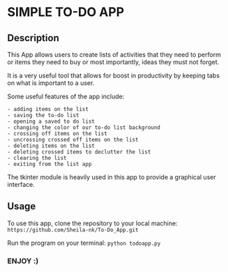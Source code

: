 # SIMPLE TO-DO APP
## Description
This App allows users to create lists of activities that they need to perform or items they need to buy or most importantly, ideas they must not forget. 

It is a very useful tool that allows for boost in productivity by keeping tabs on what is important to a user.

Some useful features of the app include:

	- adding items on the list
	- saving the to-do list
	- opening a saved to do list
	- changing the color of our to-do list background
	- crossing off items on the list
	- uncrossing crossed off items on the list
	- deleting items on the list
	- deleting crossed items to declutter the list
	- clearing the list
	- exiting from the list app
The tkinter module is heavily used in this app to provide a graphical user interface.
## Usage
To use this app, clone the repository to your local machine:
```https://github.com/Sheila-nk/To-Do_App.git```

Run the program on your terminal:
```python todoapp.py```
 ### ENJOY :)
